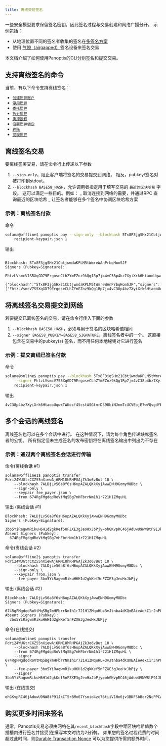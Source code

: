 ```yaml
---
title: 离线交易签名
---
```


一些安全模型要求保留签名密钥，因此签名过程与交易创建和网络广播分开。 示例包括：

- 从地理位置不同的签名者收集的签名在[多签名方案](cli/usage.md#multiple-witnesses)
- 使用 [气隙（airgapped）](https://en.wikipedia.org/wiki/Air_gap_(networking))签名设备来签名交易

本文档介绍了如何使用Panoptis的CLI分别签名和提交交易。

## 支持离线签名的命令

当前，有以下命令支持离线签名：

- [`创建质押账户`](cli/usage.md#solana-create-stake-account)
- [`停用质押`](cli/usage.md#solana-deactivate-stake)
- [`委托质押`](cli/usage.md#solana-delegate-stake)
- [`拆分质押`](cli/usage.md#solana-split-stake)
- [`质押授权`](cli/usage.md#solana-stake-authorize)
- [`设置质押锁定`](cli/usage.md#solana-stake-set-lockup)
- [`转账`](cli/usage.md#solana-transfer)
- [`提现质押`](cli/usage.md#solana-withdraw-stake)

## 离线签名交易

要离线签署交易，请在命令行上传递以下参数

1. `--sign-only`，阻止客户端将签名的交易提交到网络。 相反，pubkey/签名对被打印到stdout。
2. `--blockhash BASE58_HASH`，允许调用者指定用于填写交易的 `最近的区块哈希` 字段。 这可以满足一些目的。例如： _ 取消连接到网络的需要，并通过RPC 查询最近的区块哈希 _ 让签名者能够在多个签名中协调区块哈希方案

### 示例：离线签名付款

命令

```bash
solana@offline$ panoptis pay --sign-only --blockhash 5Tx8F3jgSHx21CbtjwmdaKPLM5tWmreWAnPrbqHomSJF \
    recipient-keypair.json 1
```

输出

```text

Blockhash: 5Tx8F3jgSHx21CbtjwmdaKPLM5tWmreWAnPrbqHomSJF
Signers (Pubkey=Signature):
  FhtzLVsmcV7S5XqGD79ErgoseCLhZYmEZnz9kQg1Rp7j=4vC38p4bz7XyiXrk6HtaooUqwxTWKocf45cstASGtmrD398biNJnmTcUCVEojE7wVQvgdYbjHJqRFZPpzfCQpmUN

{"blockhash":"5Tx8F3jgSHx21CbtjwmdaKPLM5tWmreWAnPrbqHomSJF","signers":["FhtzLVsmcV7S5XqGD79ErgoseCLhZYmEZnz9kQg1Rp7j=4vC38p4bz7XyiXrk6HtaooUqwxTWKocf45cstASGtmrD398biNJnmTcUCVEojE7wVQvgdYbjHJqRFZPpzfCQpmUN"]}'
```

## 将离线签名交易提交到网络

若要提交已离线签名的交易，请在命令行传入下面的参数

1. `--blockhash BASE58_HASH`，必须与用于签名的区块哈希值相同
2. `--signer BASE58_PUBKEY=BASE58_SIGNATURE`，离线签名者中的一个。 这直接包含在交易中的pubkey(s) 签名，而不用任何本地秘钥对它进行签名

### 示例：提交离线已签名付款

命令

```bash
solana@online$ panoptis pay --blockhash 5Tx8F3jgSHx21CbtjwmdaKPLM5tWmreWAnPrbqHomSJF \
    --signer FhtzLVsmcV7S5XqGD79ErgoseCLhZYmEZnz9kQg1Rp7j=4vC38p4bz7XyiXrk6HtaooUqwxTWKocf45cstASGtmrD398biNJnmTcUCVEojE7wVQvgdYbjHJqRFZPpzfCQpmUN
    recipient-keypair.json 1
```

输出

```text
4vC38p4bz7XyiXrk6HtaooUqwxTWKocf45cstASGtmrD398biNJnmTcUCVEojE7wVQvgdYbjHJqRFZPpzfCQpmUN
```

## 多个会话的离线签名

离线签名也可以在多个会话中进行。 在这种情况下，请为每个角色传递缺席签名者的公钥。 所有指定但未生成签名的发布密钥将在离线签名输出中列出为不存在

### 示例：通过两个离线签名会话进行传输

命令(离线会话 #1)

```text
solana@offline1$ panoptis transfer Fdri24WUGtrCXZ55nXiewAj6RM18hRHPGAjZk3o6vBut 10 \
    --blockhash 7ALDjLv56a8f6sH6upAZALQKkXyjAwwENH9GomyM8Dbc \
    --sign-only \
    --keypair fee_payer.json \
    --from 674RgFMgdqdRoVtMqSBg7mHFbrrNm1h1r721H1ZMquHL
```

输出 (离线会话 #1)

```text
Blockhash: 7ALDjLv56a8f6sH6upAZALQKkXyjAwwENH9GomyM8Dbc
Signers (Pubkey=Signature):
  3bo5YiRagwmRikuH6H1d2gkKef5nFZXE3gJeoHxJbPjy=ohGKvpRC46jAduwU9NW8tP91JkCT5r8Mo67Ysnid4zc76tiiV1Ho6jv3BKFSbBcr2NcPPCarmfTLSkTHsJCtdYi
Absent Signers (Pubkey):
  674RgFMgdqdRoVtMqSBg7mHFbrrNm1h1r721H1ZMquHL
```

命令(离线会话 #2)

```text
solana@offline2$ panoptis transfer Fdri24WUGtrCXZ55nXiewAj6RM18hRHPGAjZk3o6vBut 10 \
    --blockhash 7ALDjLv56a8f6sH6upAZALQKkXyjAwwENH9GomyM8Dbc \
    --sign-only \
    --keypair from.json \
    --fee-payer 3bo5YiRagwmRikuH6H1d2gkKef5nFZXE3gJeoHxJbPjy
```

输出 (离线会话 #2)

```text
Blockhash: 7ALDjLv56a8f6sH6upAZALQKkXyjAwwENH9GomyM8Dbc
Signers (Pubkey=Signature):
  674RgFMgdqdRoVtMqSBg7mHFbrrNm1h1r721H1ZMquHL=3vJtnba4dKQmEAieAekC1rJnPUndBcpvqRPRMoPWqhLEMCty2SdUxt2yvC1wQW6wVUa5putZMt6kdwCaTv8gk7sQ
Absent Signers (Pubkey):
  3bo5YiRagwmRikuH6H1d2gkKef5nFZXE3gJeoHxJbPjy
```

命令(在线提交)

```text
solana@online$ panoptis transfer Fdri24WUGtrCXZ55nXiewAj6RM18hRHPGAjZk3o6vBut 10 \
    --blockhash 7ALDjLv56a8f6sH6upAZALQKkXyjAwwENH9GomyM8Dbc \
    --from 674RgFMgdqdRoVtMqSBg7mHFbrrNm1h1r721H1ZMquHL \
    --signer 674RgFMgdqdRoVtMqSBg7mHFbrrNm1h1r721H1ZMquHL=3vJtnba4dKQmEAieAekC1rJnPUndBcpvqRPRMoPWqhLEMCty2SdUxt2yvC1wQW6wVUa5putZMt6kdwCaTv8gk7sQ \
    --fee-payer 3bo5YiRagwmRikuH6H1d2gkKef5nFZXE3gJeoHxJbPjy \
    --signer 3bo5YiRagwmRikuH6H1d2gkKef5nFZXE3gJeoHxJbPjy=ohGKvpRC46jAduwU9NW8tP91JkCT5r8Mo67Ysnid4zc76tiiV1Ho6jv3BKFSbBcr2NcPPCarmfTLSkTHsJCtdYi
```

输出 (在线提交)

```text
ohGKvpRC46jAduwU9NW8tP91JkCT5r8Mo67Ysnid4zc76tiiV1Ho6jv3BKFSbBcr2NcPPCarmfTLSkTHsJCtdYi
```

## 购买更多时间来签名

通常，Panoptis交易必须由网络在其`recent_blockhash`字段中距区块哈希值数个插槽内进行签名并接受(在撰写本文时约为2分钟)。 如果您的签名过程花费的时间超过此时间，则[Durable Transaction Nonce](offline-signing/durable-nonce.md) 可以为您提供所需的额外时间。
